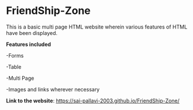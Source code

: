 # FriendShip-Zone
This is a basic multi page HTML website wherein various features of HTML have been displayed.

**Features included**

-Forms

-Table

-Multi Page

-Images and links wherever necessary


**Link to the website**: https://sai-pallavi-2003.github.io/FriendShip-Zone/
